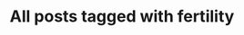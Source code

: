 ---
layout: tag
title: "All posts tagged with fertility"
permalink: /weblog/tags/fertility/
taxonomy: fertility
---